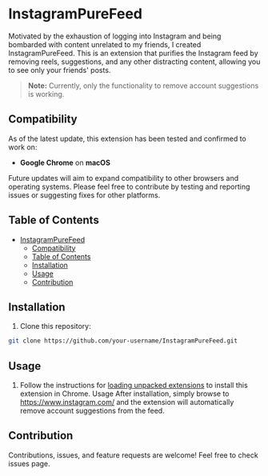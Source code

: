 # InstagramPureFeed

Motivated by the exhaustion of logging into Instagram and being bombarded with content unrelated to my friends, I created InstagramPureFeed. This is an extension that purifies the Instagram feed by removing reels, suggestions, and any other distracting content, allowing you to see only your friends' posts.

> **Note:** Currently, only the functionality to remove account suggestions is working.


## Compatibility

As of the latest update, this extension has been tested and confirmed to work on:

- **Google Chrome** on **macOS**

Future updates will aim to expand compatibility to other browsers and operating systems. Please feel free to contribute by testing and reporting issues or suggesting fixes for other platforms.



## Table of Contents

- [InstagramPureFeed](#instagrampurefeed)
  - [Compatibility](#compatibility)
  - [Table of Contents](#table-of-contents)
  - [Installation](#installation)
  - [Usage](#usage)
  - [Contribution](#contribution)

## Installation

1. Clone this repository:
```bash
git clone https://github.com/your-username/InstagramPureFeed.git
```

## Usage

1. Follow the instructions for [loading unpacked extensions](https://developer.chrome.com/docs/extensions/mv3/getstarted/#manifest) to install this extension in Chrome.
Usage
After installation, simply browse to https://www.instagram.com/ and the extension will automatically remove account suggestions from the feed.

## Contribution
Contributions, issues, and feature requests are welcome! Feel free to check issues page.
